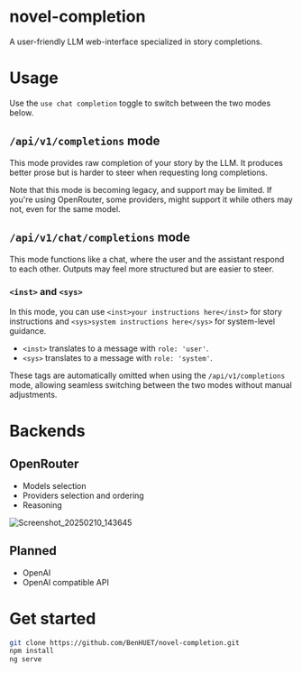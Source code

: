 # novel-completion

A user-friendly LLM web-interface specialized in story completions.

# Usage

Use the `use chat completion` toggle to switch between the two modes below.

## `/api/v1/completions` mode

This mode provides raw completion of your story by the LLM. It produces better prose but is harder to steer when requesting long completions.

Note that this mode is becoming legacy, and support may be limited. If you're using OpenRouter, some providers, might support it while others may not, even for the same model.

## `/api/v1/chat/completions` mode

This mode functions like a chat, where the user and the assistant respond to each other. Outputs may feel more structured but are easier to steer.

### `<inst>` and `<sys>`

In this mode, you can use `<inst>your instructions here</inst>` for story instructions and `<sys>system instructions here</sys>` for system-level guidance.

- `<inst>` translates to a message with `role: 'user'`.
- `<sys>` translates to a message with `role: 'system'`.

These tags are automatically omitted when using the `/api/v1/completions` mode, allowing seamless switching between the two modes without manual adjustments.

# Backends

## OpenRouter
* Models selection
* Providers selection and ordering
* Reasoning

![Screenshot_20250210_143645](https://github.com/user-attachments/assets/bad503a1-7a4c-4bab-934e-6a5a9b844acb)

## Planned
* OpenAI
* OpenAI compatible API

# Get started

```bash
git clone https://github.com/BenHUET/novel-completion.git
npm install
ng serve
```
